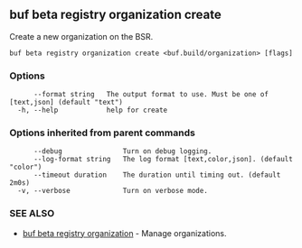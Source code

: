 ## buf beta registry organization create

Create a new organization on the BSR.

```
buf beta registry organization create <buf.build/organization> [flags]
```

### Options

```
      --format string   The output format to use. Must be one of [text,json] (default "text")
  -h, --help            help for create
```

### Options inherited from parent commands

```
      --debug               Turn on debug logging.
      --log-format string   The log format [text,color,json]. (default "color")
      --timeout duration    The duration until timing out. (default 2m0s)
  -v, --verbose             Turn on verbose mode.
```

### SEE ALSO

* [buf beta registry organization](buf-beta-registry-organization.md)	 - Manage organizations.
